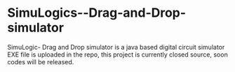 # SimuLogics--Drag-and-Drop-simulator
SimuLogic- Drag and Drop simulator is a java based digital circuit simulator
EXE file is uploaded in the repo, this project is currently closed source, soon codes will be released.
